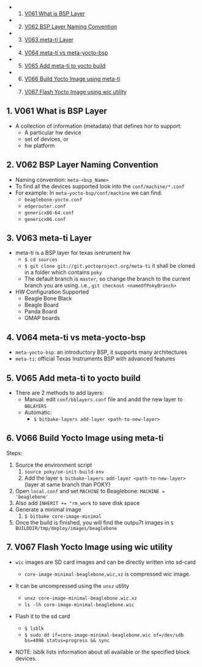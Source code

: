 <!-- vscode-markdown-toc -->
* 1. [V061 What is BSP Layer](#V061WhatisBSPLayer)
* 2. [V062 BSP Layer Naming Convention](#V062BSPLayerNamingConvention)
* 3. [V063 meta-ti Layer](#V063meta-tiLayer)
* 4. [V064 meta-ti vs meta-yocto-bsp](#V064meta-tivsmeta-yocto-bsp)
* 5. [V065 Add meta-ti to yocto build](#V065Addmeta-titoyoctobuild)
* 6. [V066 Build Yocto Image using meta-ti](#V066BuildYoctoImageusingmeta-ti)
* 7. [V067 Flash Yocto Image using wic utility](#V067FlashYoctoImageusingwicutility)

<!-- vscode-markdown-toc-config
	numbering=true
	autoSave=true
	/vscode-markdown-toc-config -->
<!-- /vscode-markdown-toc -->

##  1. <a name='V061WhatisBSPLayer'></a>V061 What is BSP Layer
- A collection of information (metadata) that defines hor to support:
  - A particular hw device
  - set of devices, or
  - hw platform
##  2. <a name='V062BSPLayerNamingConvention'></a>V062 BSP Layer Naming Convention
- Naming convention: `meta-<bsp_Name>`
- To find all the devices supported look into the `conf/machine/*.conf`
- For example: In `meta-yocto-bsp/conf/machine` we can find:
  - `beaglebone-yocto.conf`
  - `edgerouter.conf`
  - `genericx86-64.conf`
  - `genericx86.conf`
  
##  3. <a name='V063meta-tiLayer'></a>V063 meta-ti Layer
- meta-ti is a BSP layer for texas isntrument hw
  - `$ cd sources`
  - `$ git clone git://git.yoctoproject.org/meta-ti` it shall be cloned in a folder which contains `poky`
  - The default branch is `master`, so change the branch to the current branch you are using. i.e.,  `git checkout <nameOfPokyBranch>`
- HW Configuration Supported
  - Beagle Bone Black
  - Beagle Board
  - Panda Board
  - OMAP boards

##  4. <a name='V064meta-tivsmeta-yocto-bsp'></a>V064 meta-ti vs meta-yocto-bsp
- `meta-yocto-bsp`: an introductory BSP, it supports many architectures
- `meta-ti`: official Texas Instruments BSP with advanced features
##  5. <a name='V065Addmeta-titoyoctobuild'></a>V065 Add meta-ti to yocto build
- There are 2 methods to add layers:
  - Manual: edit `conf/bblayers.conf` file and andd the new layer to `BBLAYERS`
  - Automatic:
    - `$ bitbake-layers add-layer <path-to-new-layer>`
      
##  6. <a name='V066BuildYoctoImageusingmeta-ti'></a>V066 Build Yocto Image using meta-ti
Steps:
1. Source the environment script
   1. `source poky/oe-init-build-env`
   2. Add the layer `$ bitbake-layers add-layer <path-to-new-layer>` (layer at same branch than POKY)
2. Open `local.conf` and set `MACHINE` to Beaglebone: `MACHINE = 'beaglebone'`
3. Also add `INHERIT += "rm_work` to save disk space
4. Generate a minimal image
   1. `$ bitbake core-image-minimal`
5. Once the build is finished, you will find the outpu7t images in `$ BUILDDIR/tmp/deploy/images/beaglebone`


##  7. <a name='V067FlashYoctoImageusingwicutility'></a>V067 Flash Yocto Image using wic utility
- `wic` images are SD card images and can be directly written into sd-card
  - `core-image-minimal-beaglebone,wic,xz` is compressed wic image.
- It can be uncompressed using the `unxz` utility
  - `unxz core-image-minimal-beaglebone.wic.xz`
  - `ls -lh core-image-minimal-beaglebone.wic`
- Flash it to the sd card
  - `$ lsblk`
  - `$ sudo dd if=core-image-minimal-beaglebone.wic of=/dev/sdb bs=4096 status=progress && sync`

- NOTE: lsblk  lists  information  about  all  available or the specified block devices.